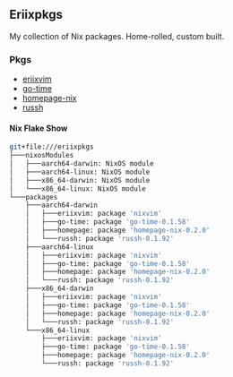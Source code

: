 ## Eriixpkgs

My collection of Nix packages. Home-rolled, custom built.

### Pkgs

- [eriixvim](https://github.com/erictossell/eriixvim)
- [go-time](https://github.com/erictossell/go-time)
- [homepage-nix](https://github.com/erictossell/homepage-nix)
- [russh](https://github.com/erictossell/russh)

#### Nix Flake Show

```bash
git+file:///eriixpkgs
├───nixosModules
│   ├───aarch64-darwin: NixOS module
│   ├───aarch64-linux: NixOS module
│   ├───x86_64-darwin: NixOS module
│   └───x86_64-linux: NixOS module
└───packages
    ├───aarch64-darwin
    │   ├───eriixvim: package 'nixvim'
    │   ├───go-time: package 'go-time-0.1.58'
    │   ├───homepage: package 'homepage-nix-0.2.0'
    │   └───russh: package 'russh-0.1.92'
    ├───aarch64-linux
    │   ├───eriixvim: package 'nixvim'
    │   ├───go-time: package 'go-time-0.1.58'
    │   ├───homepage: package 'homepage-nix-0.2.0'
    │   └───russh: package 'russh-0.1.92'
    ├───x86_64-darwin
    │   ├───eriixvim: package 'nixvim'
    │   ├───go-time: package 'go-time-0.1.58'
    │   ├───homepage: package 'homepage-nix-0.2.0'
    │   └───russh: package 'russh-0.1.92'
    └───x86_64-linux
        ├───eriixvim: package 'nixvim'
        ├───go-time: package 'go-time-0.1.58'
        ├───homepage: package 'homepage-nix-0.2.0'
        └───russh: package 'russh-0.1.92'
```
